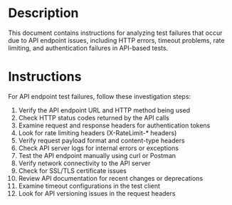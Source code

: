 # Description
This document contains instructions for analyzing test failures that occur due to API endpoint issues, including HTTP errors, timeout problems, rate limiting, and authentication failures in API-based tests.

# Instructions
For API endpoint test failures, follow these investigation steps:

1. Verify the API endpoint URL and HTTP method being used
2. Check HTTP status codes returned by the API calls
3. Examine request and response headers for authentication tokens
4. Look for rate limiting headers (X-RateLimit-* headers)
5. Verify request payload format and content-type headers
6. Check API server logs for internal errors or exceptions
7. Test the API endpoint manually using curl or Postman
8. Verify network connectivity to the API server
9. Check for SSL/TLS certificate issues
10. Review API documentation for recent changes or deprecations
11. Examine timeout configurations in the test client
12. Look for API versioning issues in the request headers
